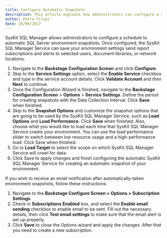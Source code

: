 ```yaml
---
title: Configure Automatic Snapshots
description: This article explains how administrators can configure a schedule to create automatic server environment snapshots using SysKit SQL Manager.
author: Petra Filipi
date: 26/06/2017
---
```


SysKit SQL Manager allows administrators to configure a schedule to automatic SQL Server environment snapshots. Once configured, the SysKit SQL Manager Service can save your environment settings send report subscriptions and alerts to selected users, document libraries, or network locations.

1. Navigate to the __Backstage Configuration Screen__ and click __Configure__.
1. Skip to the __Service Settings__ option, select the __Enable Service__ checkbox and type in the service account details. Click __Validate Account__ and then __Next__ to continue.
3. Once the Configuration Wizard is finished, navigate to the __Backstage Configuration Screen__ > __Options__ > __Service Settings__. Define the period for creating snapshots with the Data Collection Interval. Click __Save__ when finished.
4. Skip to the __Snapshot Options__ and customize the snapshot options that are going to be used by the SysKit SQL Manager Service, such as __Load Options__ and __Load Performance__. Click __Save__ when finished. Also, choose what you would like to load each time that SysKit SQL Manager Service crawls your environment.
You can use the load performance slider to switch between low resource usage and a high-performance load. Click Save when finished.
5. Go to __Load Target__ to select the scope on which SysKit SQL Manager Service will crawl for data.
6. Click Save to apply changes and finish configuring the automatic SysKit SQL Manager Service for creating an automatic snapshot of your environment.

If you wish to receive an email notification after automatically-taken environment snapshots, follow these instructions:
1.	Navigate to the __Backstage Configure Screen > Options > Subscription Settings__.
2.	Check in __Subscriptions Enabled__ box, and select the __Enable email sending__ checkbox to enable email to be sent. Fill out the necessary details, then click __Test email settings__ to make sure that the email alert is set up properly. 
3.	Click __Save__ to close the Options wizard and apply the changes. After that you need to create a new subscription. 


